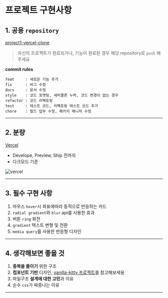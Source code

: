 # 프로젝트 구현사항

## 1. 공용 `repository`

[project1-vercel-clone](https://github.com/GDSC-CAU-Frontend/project1-vercel-clone)

> 자신의 프로젝트가 완료되거나, 기능이 완료된 경우 해당 repository로 `push` 해주세요

**commit rules**

```
feat     : 새로운 기능 추가
fix      : 버그 수정
docs     : 문서 수정
style    : 코드 포맷팅, 세미콜론 누락, 코드 변경이 없는 경우
refactor : 코드 리펙토링
test     : 테스트 코드, 리펙토링 테스트 코드 추가
chore    : 빌드 업무 수정, 패키지 매니저 수정
```

---

## 2. 분량

[Vercel](https://vercel.com/)

-   Develope, Preview, Ship 전까지
-   다크모드 기준

![vercel](./assets/vercel.gif)

---

## 3. 필수 구현 사항

1. 마우스 `hover`시 좌표에따라 동적으로 반응하는 카드
2. `radial gradient`와 `blur` api를 사용한 효과
3. 버튼 `ring` 회전
4. `gradient` 텍스트 변형 및 전환
5. `media query`를 사용한 반응형 디자인

---

## 4. 생각해보면 좋을 것

1. **중복을 줄이기** 위한 구조
2. **컴포넌트 기반** 디자인,
   [vanilla-kitty 프로젝트](https://github.com/hanameee/vanillaJSKitty)를 참고해보세용
3. 파일구조 **설계에 대한 고민**과 이유
4. 순수 `css`가 짜증나는 이유

---
